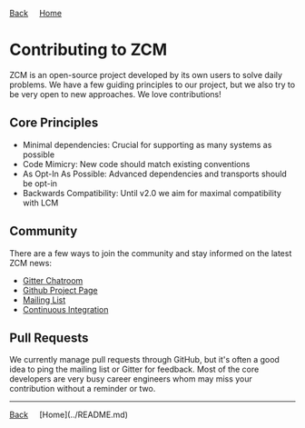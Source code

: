 <a style="margin-right: 1rem;" href="javascript:history.go(-1)">Back</a>
[Home](../README.md)

# Contributing to ZCM

ZCM is an open-source project developed by its own users to solve daily problems. We have a few
guiding principles to our project, but we also try to be very open to new approaches. We love
contributions!

## Core Principles

  - Minimal dependencies: Crucial for supporting as many systems as possible
  - Code Mimicry: New code should match existing conventions
  - As Opt-In As Possible: Advanced dependencies and transports should be opt-in
  - Backwards Compatibility: Until v2.0 we aim for maximal compatibility with LCM

## Community

There are a few ways to join the community and stay informed on the latest ZCM news:

 - [Gitter Chatroom](https://gitter.im/ZeroCM/zcm)
 - [Github Project Page](https://github.com/ZeroCM/zcm)
 - [Mailing List](https://groups.google.com/forum/#!forum/zcm-users)
 - [Continuous Integration](https://github.com/ZeroCM/zcm/actions/workflows/build.yml)

## Pull Requests

We currently manage pull requests through GitHub, but it's often a good idea to
ping the mailing list or Gitter for feedback. Most of the core developers are very busy
career engineers whom may miss your contribution without a reminder or two.

<hr>
<a style="margin-right: 1rem;" href="javascript:history.go(-1)">Back</a>
[Home](../README.md)
